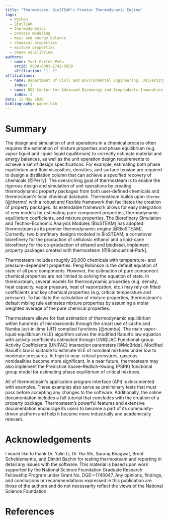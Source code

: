 ```yaml
---
title: "Thermosteam: BioSTEAM's Premier Thermodynamic Engine"
tags:
  - Python
  - BioSTEAM
  - thermodynamics
  - process modeling
  - mass and energy balance
  - chemical properties
  - mixture properties
  - phase equilibrium
authors:
  - name: Yoel Cortés-Peña
    orcid: 0000-0003-1742-5059
    affiliation: "1, 2"
affiliations:
  - name: Department of Civil and Environmental Engineering, University of Illinois at Urbana-Champaign
    index: 1
  - name: DOE Center for Advanced Bioenergy and Bioproducts Innovation (CABBI)
    index: 2
date: 12 May 2020
bibliography: paper.bib
---
```


# Summary

The design and simulation of unit operations in a chemical process often 
requires the estimation of mixture properties and phase equilibrium (e.g. 
vapor-liquid and liquid-liquid equilibrium) to correctly estimate material and 
energy balances, as well as the unit operation design requirements to achieve 
a set of design specifications. For example, estimating both phase equilibrium
and fluid viscosities, densities, and surface tension are required to design a 
distillation column that can achieve a specified recovery of chemicals 
[@Perry]. The overarching goal of thermosteam is to enable the rigorous design 
and simulation of unit operations by creating thermodynamic property packages 
from both user-defined chemicals and thermosteam's local chemical databank. 
Thermosteam builds upon `thermo` [@thermo] with a robust and flexible framework
that facilitates the creation of property packages. Its extendable framework 
allows for easy integration of new models for estimating pure component 
properties, thermodynamic equilibrium coefficients, and mixture properties. 
The Biorefinery Simulation and Techno-Economic Analysis Modules (BioSTEAM) 
has adopted thermosteam as its premier thermodynamic engine [@BioSTEAM].
Currently, two biorefinery designs modeled in BioSTEAM, a cornstover 
biorefinery for the production of cellulosic ethanol and a lipid-cane 
biorefinery for the co-production of ethanol and biodiesel, implement property 
packages created with thermosteam [@Bioindustrial-Park].

Thermosteam includes roughly 20,000 chemicals with temperature- and
pressure-dependent properties. Peng Robinson is the default equation of state 
of all pure components. However, the estimation of pure component chemical 
properties are not limited to solving the equation of state. In thermosteam, 
several models for thermodynamic properties (e.g. density, heat capacity, vapor 
pressure, heat of vaporization, etc.) may rely on fitted coefficients and key 
chemical properties (e.g. critical temperature and pressure). To facilitate the 
calculation of mixture properties, thermosteam's default mixing rule estimates 
mixture properties by assuming a molar weighted average of the pure chemical 
properties.

Thermosteam allows for fast estimation of thermodynamic equilibrium within 
hundreds of microseconds through the smart use of cache and Numba just-in-time 
(JIT) compiled functions [@numba]. The main vapor-liquid equilibrium (VLE) 
algorithm solves the modified Raoult’s law equation with activity coefficients
estimated through UNIQUAC Functional-group Activity Coefficients (UNIFAC) 
interaction parameters [@McBride]. Modified Raoult’s law is suitable to 
estimate VLE of nonideal mixtures under low to moderate pressures. At high to 
near-critical pressures, gaseous nonidealities become more significant. In a 
near future, thermosteam may also implement the Predictive Soave–Redlich–Kwong
(PSRK) functional group model for estimating phase equilibrium of critical
mixtures.

All of thermosteam's application program interface (API) is documented with 
examples. These examples also serve as preliminary tests that must pass before
accepting any changes to the software. Additionally, the online documentation 
includes a full tutorial that concludes with the creation of a property package.
Thermosteam’s powerful features and extensive documentation encourage its users 
to become a part of its community-driven platform and help it become more 
industrially and academically relevant. 

# Acknowledgements

I would like to thank Dr. Yalin Li, Dr. Rui Shi, Sarang Bhagwat, Brent 
Scheidemantle, and Dimitri Bachin for testing thermosteam and reporting in 
detail any issues with the software. This material is based upon work supported
by the National Science Foundation Graduate Research Fellowship Program under 
Grant No. DGE—1746047. Any opinions, findings, and conclusions or 
recommendations expressed in this publication are those of the authors and do 
not necessarily reflect the views of the National Science Foundation.

# References